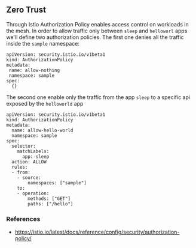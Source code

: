 ## Zero Trust

Through Istio Authorization Policy enables access control on workloads in the mesh. 
In order to allow traffic only between `sleep` and `helloworl` apps we'll define two authorization policies.
The first one denies all the traffic inside the `sample` namespace:

```
apiVersion: security.istio.io/v1beta1
kind: AuthorizationPolicy
metadata:
 name: allow-nothing
 namespace: sample
spec:
  {}
```

The second one enable only the traffic from the app `sleep` to a specific api exposed by the `helloworld` app

```
apiVersion: security.istio.io/v1beta1
kind: AuthorizationPolicy
metadata:
  name: allow-hello-world
  namespace: sample
spec:
  selector:
    matchLabels:
      app: sleep
  action: ALLOW
  rules:
  - from:
    - source:
        namespaces: ["sample"]
    to:
    - operation:
        methods: ["GET"]
        paths: ["/hello"]

```

### References

- https://istio.io/latest/docs/reference/config/security/authorization-policy/


